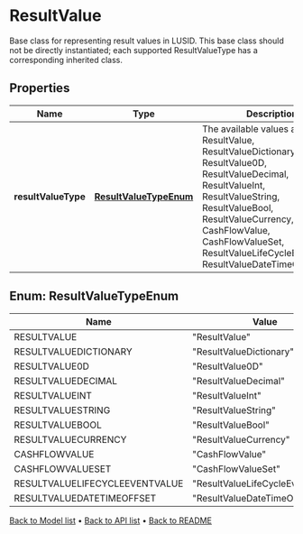 

# ResultValue

Base class for representing result values in LUSID. This base class should not be directly instantiated; each supported ResultValueType has a corresponding inherited class.

## Properties

| Name | Type | Description | Notes |
|------------ | ------------- | ------------- | -------------|
|**resultValueType** | [**ResultValueTypeEnum**](#ResultValueTypeEnum) | The available values are: ResultValue, ResultValueDictionary, ResultValue0D, ResultValueDecimal, ResultValueInt, ResultValueString, ResultValueBool, ResultValueCurrency, CashFlowValue, CashFlowValueSet, ResultValueLifeCycleEventValue, ResultValueDateTimeOffset |  |



## Enum: ResultValueTypeEnum

| Name | Value |
|---- | -----|
| RESULTVALUE | &quot;ResultValue&quot; |
| RESULTVALUEDICTIONARY | &quot;ResultValueDictionary&quot; |
| RESULTVALUE0D | &quot;ResultValue0D&quot; |
| RESULTVALUEDECIMAL | &quot;ResultValueDecimal&quot; |
| RESULTVALUEINT | &quot;ResultValueInt&quot; |
| RESULTVALUESTRING | &quot;ResultValueString&quot; |
| RESULTVALUEBOOL | &quot;ResultValueBool&quot; |
| RESULTVALUECURRENCY | &quot;ResultValueCurrency&quot; |
| CASHFLOWVALUE | &quot;CashFlowValue&quot; |
| CASHFLOWVALUESET | &quot;CashFlowValueSet&quot; |
| RESULTVALUELIFECYCLEEVENTVALUE | &quot;ResultValueLifeCycleEventValue&quot; |
| RESULTVALUEDATETIMEOFFSET | &quot;ResultValueDateTimeOffset&quot; |



[Back to Model list](../README.md#documentation-for-models) &#8226; [Back to API list](../README.md#documentation-for-api-endpoints) &#8226; [Back to README](../README.md)


